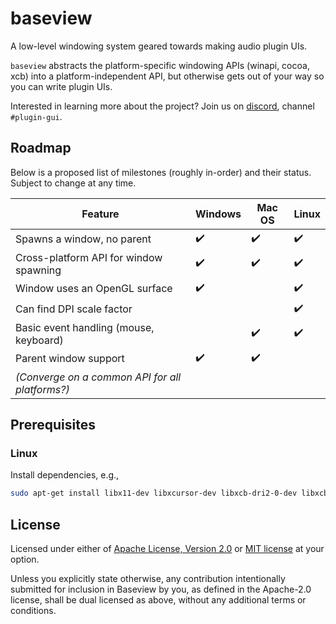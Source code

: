 # baseview

A low-level windowing system geared towards making audio plugin UIs.

`baseview` abstracts the platform-specific windowing APIs (winapi, cocoa, xcb) into a platform-independent API, but otherwise gets out of your way so you can write plugin UIs.

Interested in learning more about the project? Join us on [discord](https://discord.gg/b3hjnGw), channel `#plugin-gui`.

## Roadmap

Below is a proposed list of milestones (roughly in-order) and their status. Subject to change at any time.

| Feature                                         | Windows            | Mac OS             | Linux              |
| ----------------------------------------------- | ------------------ | ------------------ | ------------------ |
| Spawns a window, no parent                      | :heavy_check_mark: | :heavy_check_mark: | :heavy_check_mark: |
| Cross-platform API for window spawning          | :heavy_check_mark: | :heavy_check_mark: | :heavy_check_mark: |
| Window uses an OpenGL surface                   | :heavy_check_mark: |                    | :heavy_check_mark: |
| Can find DPI scale factor                       |                    |                    | :heavy_check_mark: |
| Basic event handling (mouse, keyboard)          |                    | :heavy_check_mark: | :heavy_check_mark: |
| Parent window support                           | :heavy_check_mark: | :heavy_check_mark: |                    |
| *(Converge on a common API for all platforms?)* |                    |                    |                    |

## Prerequisites

### Linux

Install dependencies, e.g.,

```sh
sudo apt-get install libx11-dev libxcursor-dev libxcb-dri2-0-dev libxcb-icccm4-dev libx11-xcb-dev
```

## License

Licensed under either of <a href="LICENSE-APACHE">Apache License, Version
2.0</a> or <a href="LICENSE-MIT">MIT license</a> at your option.

Unless you explicitly state otherwise, any contribution intentionally submitted
for inclusion in Baseview by you, as defined in the Apache-2.0 license, shall be
dual licensed as above, without any additional terms or conditions.